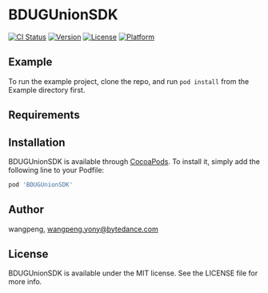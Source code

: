 # BDUGUnionSDK

[![CI Status](https://img.shields.io/travis/wangpeng/BDUGUnionSDK.svg?style=flat)](https://travis-ci.org/wangpeng/BDUGUnionSDK)
[![Version](https://img.shields.io/cocoapods/v/BDUGUnionSDK.svg?style=flat)](https://cocoapods.org/pods/BDUGUnionSDK)
[![License](https://img.shields.io/cocoapods/l/BDUGUnionSDK.svg?style=flat)](https://cocoapods.org/pods/BDUGUnionSDK)
[![Platform](https://img.shields.io/cocoapods/p/BDUGUnionSDK.svg?style=flat)](https://cocoapods.org/pods/BDUGUnionSDK)

## Example

To run the example project, clone the repo, and run `pod install` from the Example directory first.

## Requirements

## Installation

BDUGUnionSDK is available through [CocoaPods](https://cocoapods.org). To install
it, simply add the following line to your Podfile:

```ruby
pod 'BDUGUnionSDK'
```

## Author

wangpeng, wangpeng.yony@bytedance.com

## License

BDUGUnionSDK is available under the MIT license. See the LICENSE file for more info.
